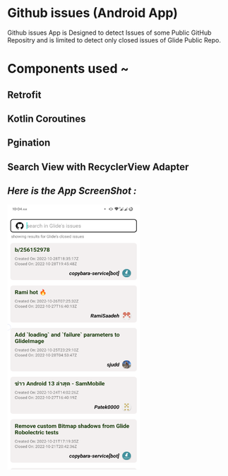 # Github issues (Android App)
Github issues App is Designed to detect Issues of some Public GitHub Repositry 
and is limited to detect only closed issues of Glide Public Repo.

# Components used ~
##  Retrofit
##  Kotlin Coroutines
##  Pgination
##  Search View with RecyclerView Adapter

## *Here is the App ScreenShot :*
<img src="https://github.com/anshu-himanshu/Github-Issues/blob/2d0b7b09ddfcf99071494a1c041d149d5bd16c37/Screenshot_20221030-100400_GitHub%20Issues.png" width="300" height="600" />

